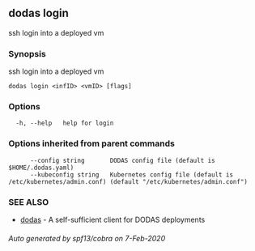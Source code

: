 ## dodas login

ssh login into a deployed vm

### Synopsis

ssh login into a deployed vm

```
dodas login <infID> <vmID> [flags]
```

### Options

```
  -h, --help   help for login
```

### Options inherited from parent commands

```
      --config string       DODAS config file (default is $HOME/.dodas.yaml)
      --kubeconfig string   Kubernetes config file (default is /etc/kubernetes/admin.conf) (default "/etc/kubernetes/admin.conf")
```

### SEE ALSO

* [dodas](dodas.md)	 - A self-sufficient client for DODAS deployments

###### Auto generated by spf13/cobra on 7-Feb-2020
